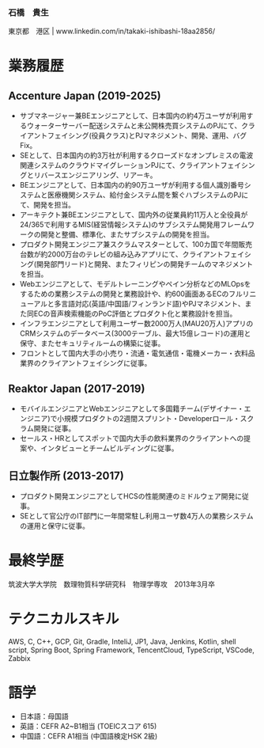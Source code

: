 <h3 align="left">石橋　貴生</h3>
<p align="left">東京都　港区 | www.linkedin.com/in/takaki-ishibashi-18aa2856/</p>

# 業務履歴
## Accenture Japan (2019-2025)
- サブマネージャー兼BEエンジニアとして、日本国内の約4万ユーザが利用するウォーターサーバー配送システムと未公開株売買システムのPJにて、クライアントフェイシング(役員クラス)とPJマネジメント、開発、運用、バグFix。
- SEとして、日本国内の約3万社が利用するクローズドなオンプレミスの電波関連システムのクラウドマイグレーションPJにて、クライアントフェイシングとリバースエンジニアリング、リアーキ。
- BEエンジニアとして、日本国内の約90万ユーザが利用する個人識別番号システムと医療機関システム、給付金システム間を繋ぐハブシステムのPJにて、開発を担当。
- アーキテクト兼BEエンジニアとして、国内外の従業員約11万人と全役員が24/365で利用するMIS(経営情報システム)のサブシステム開発用フレームワークの開発と整備、標準化、またサブシステムの開発を担当。
- プロダクト開発エンジニア兼スクラムマスターとして、100カ国で年間販売台数が約2000万台のテレビの組み込みアプリにて、クライアントフェイシング(開発部門リード)と開発、またフィリピンの開発チームのマネジメントを担当。
- Webエンジニアとして、モデルトレーニングやペイン分析などのMLOpsをするための業務システムの開発と業務設計や、約600画面あるECのフルリニューアルと多言語対応(英語/中国語/フィンランド語)やPJマネジメント、また同ECの音声検索機能のPoC評価とプロダクト化と業務設計を担当。
- インフラエンジニアとして利用ユーザー数2000万人(MAU20万人)アプリのCRMシステムのデータベース(3000テーブル、最大15億レコード)の運用と保守、またセキュリティルームの構築に従事。
- フロントとして国内大手の小売り・流通・電気通信・電機メーカー・衣料品業界のクライアントフェイシングに従事。
## Reaktor Japan (2017-2019)
- モバイルエンジニアとWebエンジニアとして多国籍チーム(デザイナー・エンジニア)で小規模プロダクトの2週間スプリント・Developerロール・スクラム開発に従事。
- セールス・HRとしてスポットで国内大手の飲料業界のクライアントへの提案や、インタビューとチームビルディングに従事。
## 日立製作所 (2013-2017)
- プロダクト開発エンジニアとしてHCSの性能関連のミドルウェア開発に従事。
- SEとして官公庁のIT部門に一年間常駐し利用ユーザ数4万人の業務システムの運用と保守に従事。

# 最終学歴
筑波大学大学院　数理物質科学研究科　物理学専攻　2013年3月卒

# テクニカルスキル
AWS, C, C++, GCP, Git, Gradle, InteliJ, JP1, Java, Jenkins, Kotlin, shell script, Spring Boot,
Spring Framework, TencentCloud, TypeScript, VSCode, Zabbix

# 語学
- 日本語：母国語
- 英語：CEFR A2~B1相当 (TOEICスコア 615)
- 中国語：CEFR A1相当 (中国語検定HSK 2級)
